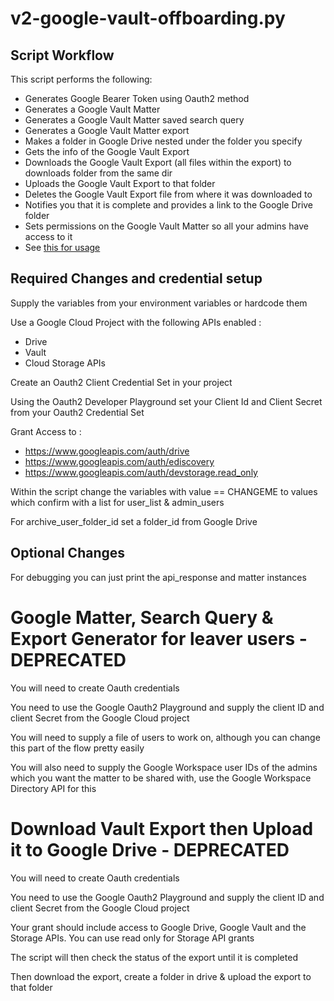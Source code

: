 # v2-google-vault-offboarding.py

## Script Workflow

This script performs the following:

- Generates Google Bearer Token using Oauth2 method
- Generates a Google Vault Matter
- Generates a Google Vault Matter saved search query
- Generates a Google Vault Matter export
- Makes a folder in Google Drive nested under the folder you specify
- Gets the info of the Google Vault Export
- Downloads the Google Vault Export (all files within the export) to downloads folder from the same dir
- Uploads the Google Vault Export to that folder
- Deletes the Google Vault Export file from where it was downloaded to
- Notifies you that it is complete and provides a link to the Google Drive folder
- Sets permissions on the Google Vault Matter so all your admins have access to it
- See [this for usage](https://github.com/pro4tlzz/ITSupportTools/blob/main/google-workspace/offboarding-email-archive/python/step-by-step-guide.md)

## Required Changes and credential setup

Supply the variables from your environment variables or hardcode them

Use a Google Cloud Project with the following APIs enabled :
- Drive 
- Vault
- Cloud Storage APIs

Create an Oauth2 Client Credential Set in your project

Using the Oauth2 Developer Playground set your Client Id and Client Secret from your Oauth2 Credential Set

Grant Access to : 
- https://www.googleapis.com/auth/drive 
- https://www.googleapis.com/auth/ediscovery 
- https://www.googleapis.com/auth/devstorage.read_only

Within the script change the variables with value == CHANGEME to values which confirm with a list for user_list & admin_users

For archive_user_folder_id set a folder_id from Google Drive

## Optional Changes

For debugging you can just print the api_response and matter instances

#  Google Matter, Search Query & Export Generator for leaver users  - DEPRECATED
You will need to create Oauth credentials

You need to use the Google Oauth2 Playground and supply the client ID and client Secret from the Google Cloud project 

You will need to supply a file of users to work on, although you can change this part of the flow pretty easily

You will also need to supply the Google Workspace user IDs of the admins which you want the matter to be shared with, use the Google Workspace Directory API for this

#  Download Vault Export then Upload it to Google Drive - DEPRECATED
You will need to create Oauth credentials

You need to use the Google Oauth2 Playground and supply the client ID and client Secret from the Google Cloud project

Your grant should include access to Google Drive, Google Vault and the Storage APIs. You can use read only for Storage API grants 

The script will then check the status of the export until it is completed

Then download the export, create a folder in drive & upload the export to that folder
